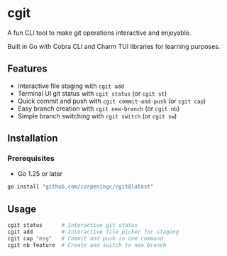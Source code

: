 # cgit

A fun CLI tool to make git operations interactive and enjoyable.

Built in Go with Cobra CLI and Charm TUI libraries for learning purposes.

## Features

- Interactive file staging with `cgit add`
- Terminal UI git status with `cgit status` (or `cgit st`)
- Quick commit and push with `cgit commit-and-push` (or `cgit cap`)
- Easy branch creation with `cgit new-branch` (or `cgit nb`)
- Simple branch switching with `cgit switch` (or `cgit sw`)


## Installation

### Prerequisites
- Go 1.25 or later
  
``` bash
go install "github.com/corpeningc/cgit@latest"
```


## Usage

```bash
cgit status      # Interactive git status
cgit add         # Interactive file picker for staging
cgit cap "msg"   # Commit and push in one command
cgit nb feature  # Create and switch to new branch
```

